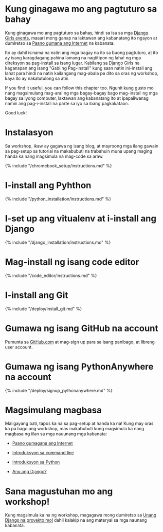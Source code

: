 # Kung ginagawa mo ang pagtuturo sa bahay

Kung ginagawa mo ang pagtuturo sa bahay, hindi sa isa sa mga [Django Girls events](https://djangogirls.org/events/), maaari mong ganap na laktawan ang kabanatang ito ngayon at dumiretso sa [Paano gumana ang Internet](../how_the_internet_works/README.md) na kabanata.

Ito ay dahil isinama na natin ang mga bagay na ito sa buong pagtuturo, at ito ay isang karagdagang pahina lamang na nagtitipon ng lahat ng mga direksyon sa pag-install sa isang lugar. Kabilang sa Django Girls na kaganapan ang isang "Gabi ng Pag-install" kung saan natin ini-install ang lahat para hindi na natin kailangang mag-abala pa dito sa oras ng workshop, kaya ito ay nakatutulong sa atin.

If you find it useful, you can follow this chapter too. Ngunit kung gusto mo nang magsimulang mag-aral ng mga bagay-bagay bago mag-install ng mga bagay sa iyong computer, laktawan ang kabanatang ito at ipapaliwanag namin ang pag-i-install na parte sa iyo sa ibang pagkakataon.

Good luck!

# Instalasyon

Sa workshop, ikaw ay gagawa ng isang blog, at mayroong mga ilang gawain sa pag-setup sa tutorial na makabubuti na trabahuin muna upang maging handa ka nang magsimula na mag-code sa araw.

<!--sec data-title="Chromebook setup (if you're using one)"
data-id="chromebook_setup" data-collapse=true ces--> {% include "/chromebook_setup/instructions.md" %} 

<!--endsec-->

# I-install ang Pyhthon

{% include "/python_installation/instructions.md" %}

# I-set up ang vitualenv at i-install ang Django

{% include "/django_installation/instructions.md" %}

# Mag-install ng isang code editor

{% include "/code_editor/instructions.md" %}

# I-install ang Git

{% include "/deploy/install_git.md" %}

# Gumawa ng isang GitHub na account

Pumunta sa [GitHub.com](https://www.github.com) at mag-sign up para sa isang panibago, at libreng user account.

# Gumawa ng isang PythonAnywhere na account

{% include "/deploy/signup_pythonanywhere.md" %}

# Magsimulang magbasa

Maligayang bati, tapos ka na sa pag-setup at handa ka na! Kung may oras ka pa bago ang workshop, mas makabubuti kung magsimula ka nang magbasa ng iilan sa mga nauunang mga kabanata:

* [Paano gumagana ang Internet](../how_the_internet_works/README.md)

* [Introduksyon sa command line](../intro_to_command_line/README.md)

* [Introduksyon sa Python](../python_introduction/README.md)

* [Ano ang Django?](../django/README.md)

# Sana magustuhan mo ang workshop!

Kung magsimula ka na ng workshop, magagawa mong dumiretso sa [Unang Django na proyekto mo!](../django_start_project/README.md) dahil kalakip na ang materyal sa mga naunang kabanata.